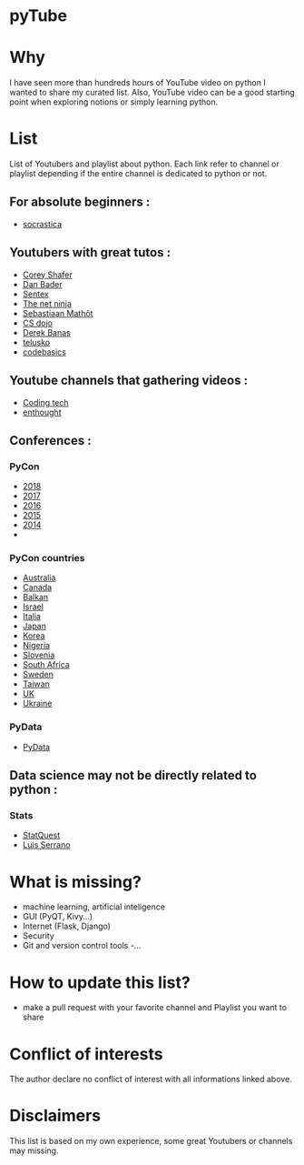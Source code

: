 # pyTube

# Why 

I have seen more than hundreds hours of YouTube video on python I wanted to share my curated list. Also, YouTube video can be a good starting point when exploring notions or simply learning python.

# List 

List of Youtubers and playlist about python. Each link refer to channel or playlist depending if the entire channel is dedicated to python or not.

## For absolute beginners :

- [socrastica](https://www.youtube.com/playlist?list=PLi01XoE8jYohWFPpC17Z-wWhPOSuh8Er-)

## Youtubers with great tutos :

- [Corey Shafer](https://www.youtube.com/user/schafer5) 
- [Dan Bader](https://www.youtube.com/channel/UCI0vQvr9aFn27yR6Ej6n5UA) 
- [Sentex](https://www.youtube.com/user/sentdex) 
- [The net ninja](https://www.youtube.com/playlist?list=PL4cUxeGkcC9idu6GZ8EU_5B6WpKTdYZbK)
- [Sebastiaan Mathôt](https://www.youtube.com/user/ceebassmusic)
- [CS dojo](https://www.youtube.com/playlist?list=PLBZBJbE_rGRWeh5mIBhD-hhDwSEDxogDg)
- [Derek Banas](https://www.youtube.com/playlist?list=PLGLfVvz_LVvTn3cK5e6LjhgGiSeVlIRwt) 
- [telusko](https://www.youtube.com/playlist?list=PLsyeobzWxl7poL9JTVyndKe62ieoN-MZ3) 
- [codebasics](https://www.youtube.com/channel/UCh9nVJoWXmFb7sLApWGcLPQ) 

## Youtube channels that gathering videos :

- [Coding tech](https://www.youtube.com/channel/UCtxCXg-UvSnTKPOzLH4wJaQ)
- [enthought](https://www.youtube.com/user/EnthoughtMedia) 

## Conferences :

### PyCon

- [2018](https://www.youtube.com/channel/UCsX05-2sVSH7Nx3zuk3NYuQ) 
 - [2017](https://www.youtube.com/channel/UCrJhliKNQ8g0qoE_zvL8eVg)
- [2016](https://www.youtube.com/channel/UCwTD5zJbsQGJN75MwbykYNw)
- [2015](https://www.youtube.com/channel/UCgxzjK6GuOHVKR_08TT4hJQ) 
- [2014](https://www.youtube.com/user/PyCon2014)
- 

### PyCon countries

- [Australia](https://www.youtube.com/user/PyConAU) 
- [Canada](https://www.youtube.com/channel/UCclkPrurwUP_ajqi3vDTNDg)
- [Balkan](https://www.youtube.com/channel/UC4Zfal_sduHM2sIT5Mm9cJA) 
- [Israel](https://www.youtube.com/channel/UC-SbPEAZ4Ik2cowdR_Wyfag) 
- [Italia](https://www.youtube.com/user/pyconitalia) 
- [Japan](https://www.youtube.com/user/PyConJP) 
- [Korea](https://www.youtube.com/channel/UC26x6D5xpKx6io4ShfXa_Ow) 
- [Nigeria](https://www.youtube.com/channel/UCXq7L06VgQ04xFHFG_qFh5A) 
- [Slovenia](https://www.youtube.com/channel/UC8Tzn82aG4zdvtqlrfsLgSA)
- [South Africa](https://www.youtube.com/channel/UCu-El65PtQm46aSbXkzykYQ) 
- [Sweden](https://www.youtube.com/channel/UCH_2cuWzFMyCPvm75lJJ6wg) 
- [Taiwan](https://www.youtube.com/channel/UCHLnNgRnfGYDzPCCH8qGbQw) 
- [UK](https://www.youtube.com/channel/UChA9XP_feY1-1oSy2L7acog)
- [Ukraine](https://www.youtube.com/channel/UCJ2lwx-pNVF_EoWlHAmNNtQ)


### PyData

- [PyData](https://www.youtube.com/user/PyDataTV) 


## Data science may not be directly related to python :

### Stats

- [StatQuest](https://www.youtube.com/user/joshstarmer) 
- [Luis Serrano](https://www.youtube.com/channel/UCgBncpylJ1kiVaPyP-PZauQ) 

# What is missing? 

- machine learning, artificial inteligence
- GUI (PyQT, Kivy...) 
- Internet (Flask, Django) 
- Security 
- Git and version control tools
-... 

# How to update this list? 

- make a pull request with your favorite channel and Playlist you want to share 

# Conflict of interests

The author declare no conflict of interest with all informations linked above.

# Disclaimers

This list is based on my own experience, some great Youtubers or channels may missing. 

